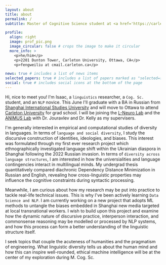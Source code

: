```yaml
---
layout: about
title: about
permalink: /
subtitle: Master of Cognitive Science student at <a href='https://carleton.ca/cognitivescience/'>Carleton U</a>

profile:
  align: right
  image: prof_pic.png
  image_circular: false # crops the image to make it circular
  more_info: >
    <p>he/him</p>
    <p>2201 Dunton Tower, Carleton University, Ottawa, CA</p>
    <p>fengweiliu at cmail.carleton.ca</p>

news: true # includes a list of news items
selected_papers: true # includes a list of papers marked as "selected={true}"
social: true # includes social icons at the bottom of the page
---
```


Hi, nice to meet you! I'm Isaac, a `linguistics` researcher, a `Cog. Sc.` student, and an `NLP` novice. This June I'll graduate with a BA in Russian from [Shanghai International Studies University](https://en.shisu.edu.cn/) and will move to Ottawa to attend [Carleton University](https://carleton.ca/) for grad school. I will be joining the [L-Neuro Lab](https://www.olessiajouravlev.com/) and the [ANIMUS Lab](https://carleton.ca/animus/) with Dr. Jouravlev and Dr. Kelly as my supervisers.

I'm generally interested in empirical and computational studies of diversity in languages. In terms of `language and social diversity`, I study the discursive construction of identities, ideologies, and biases. This interest was formulated through my first ever research project which ethnographically investigated language shift within the Ukrainian diaspora in Shanghai following the 2022 Russian invasion. In terms of `diversity across language structures`, I am interested in how the universialities and language contingencies interact in multilingual minds. My undergrad thesis quantitatively compared diachronic Dependency Distance Minimization in Russian and English, revealing how cross-linguistic properties may influence the cognitive constraints during syntactic processing.

Meanwhile, I am curious about how my research may be put into practice to tackle real-life technical issues. This is why I've been actively learning `Data Science and NLP`. I am currently working on a new project that adopts ML methods to untangle the biases embedded in Shanghai new media targeted at local transnational workers. I wish to build upon this project and examine how the dynamic nature of discursive practice, interperson interaction, and commonsense reasoning may be modelled or processed by NLP systems, and how this process can form a better understanding of the linguistic structure itself. 

I seek topics that couple the acuteness of humanities and the pragmatism of engineering. What linguistic diversity tells us about the human mind and how this can inspire well-rounded, ethical machine intelligence will be at the center of my exploration during M. Cog. Sc.